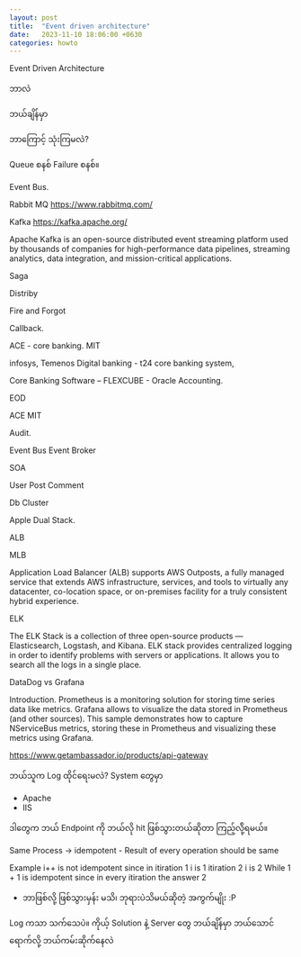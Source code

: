 ```yaml
---
layout: post
title:  "Event driven architecture"
date:   2023-11-10 18:06:00 +0630
categories: howto
---
```


Event Driven Architecture

ဘာလဲ

ဘယ်ချိန်မှာ 

ဘာကြောင့် သုံးကြမလဲ?


Queue စနစ်
Failure စနစ်။

Event Bus.

Rabbit MQ
https://www.rabbitmq.com/


Kafka
https://kafka.apache.org/

Apache Kafka is an open-source distributed event streaming platform used by thousands of companies for high-performance data pipelines, streaming analytics, data integration, and mission-critical applications.


Saga

Distriby

Fire and Forgot

Callback.


ACE - core banking.
MIT 

infosys, Temenos Digital banking - t24 core banking system,

Core Banking Software – FLEXCUBE - Oracle
Accounting.

EOD

ACE
MIT

Audit.

Event Bus
Event Broker


SOA 

User
Post
Comment

Db Cluster

Apple
Dual Stack.

ALB

MLB

Application Load Balancer (ALB) supports AWS Outposts, a fully managed service that extends AWS infrastructure, services, and tools to virtually any datacenter, co-location space, or on-premises facility for a truly consistent hybrid experience.

ELK

The ELK Stack is a collection of three open-source products — Elasticsearch, Logstash, and Kibana. ELK stack provides centralized logging in order to identify problems with servers or applications. It allows you to search all the logs in a single place.

DataDog vs Grafana

Introduction. Prometheus is a monitoring solution for storing time series data like metrics. Grafana allows to visualize the data stored in Prometheus (and other sources). This sample demonstrates how to capture NServiceBus metrics, storing these in Prometheus and visualizing these metrics using Grafana.

https://www.getambassador.io/products/api-gateway

ဘယ်သူက Log ထိုင်ရေးမလဲ?
System တွေမှာ
- Apache 
- IIS 

ဒါတွေက ဘယ် Endpoint ကို ဘယ်လို hit ဖြစ်သွားတယ်ဆိုတာ ကြည့်လို့်ရမယ်။

Same Process -> idempotent - Result of every operation should be same 

Example i++ is not idempotent since in itiration 1 i is 1 itiration 2 i is 2
While 1 + 1 is idempotent since in every itiration the answer 2

- ဘာဖြစ်လို့ ဖြစ်သွားမှန်း မသိ၊ ဘုရားပဲ​သိမယ်ဆိုတဲ့ အကွက်မျိုး :P

Log ကသာ သက်သေပဲ။
ကိုယ့် Solution နဲ့ Server တွေ ဘယ်ချိန်မှာ  ဘယ်သောင်ရောက်လို့ ဘယ်ကမ်းဆိုက်နေလဲ